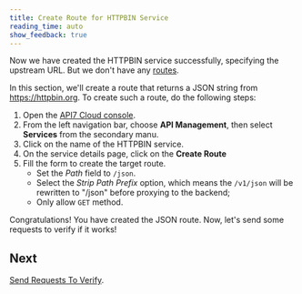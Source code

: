 ```yaml
---
title: Create Route for HTTPBIN Service
reading_time: auto
show_feedback: true
---
```


Now we have created the HTTPBIN service successfully, specifying the upstream URL. But we don't have any [routes](../concepts/route.md).

In this section, we'll create a route that returns a JSON string from https://httpbin.org. To create such a route, do the following steps:


1. Open the [API7 Cloud console](https://console.api7.cloud).
2. From the left navigation bar, choose **API Management**, then select **Services** from the secondary manu.
3. Click on the name of the HTTPBIN service.
4. On the service details page, click on the **Create Route**
5. Fill the form to create the target route.
   * Set the *Path* field to `/json`.
   * Select the *Strip Path Prefix* option, which means the `/v1/json` will be rewritten to "/json" before proxying to the backend;
   * Only allow `GET` method.

Congratulations! You have created the JSON route. Now, let's send some requests to verify if it works!

Next
----

[Send Requests To Verify](./send-requests-to-verify.md).
